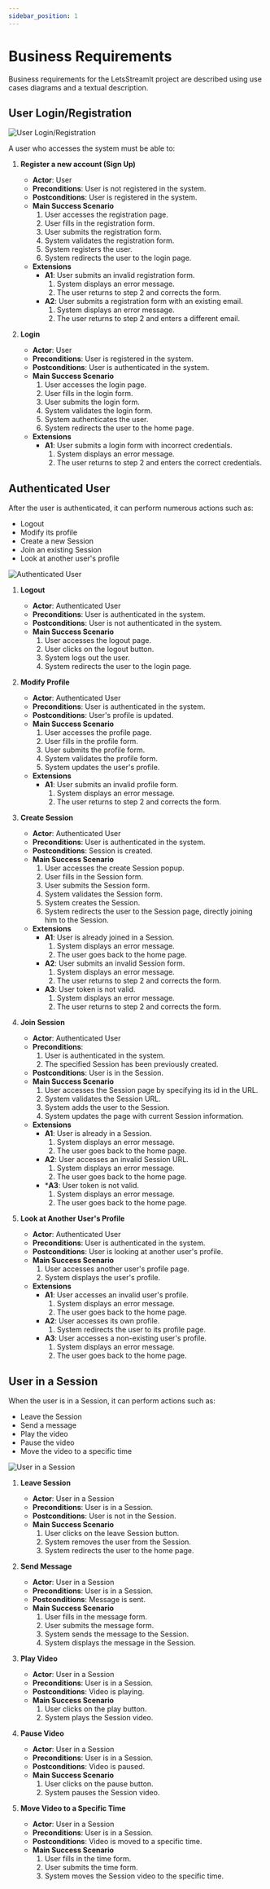 ```yaml
---
sidebar_position: 1
---
```


# Business Requirements

Business requirements for the LetsStreamIt project are described using use cases diagrams and a textual description.

## User Login/Registration

![User Login/Registration](/img/analysis/business-requirements/login-registration.svg)

A user who accesses the system must be able to:

1. **Register a new account (Sign Up)**

   - **Actor**: User
   - **Preconditions**: User is not registered in the system.
   - **Postconditions**: User is registered in the system.
   - **Main Success Scenario**
     1. User accesses the registration page.
     2. User fills in the registration form.
     3. User submits the registration form.
     4. System validates the registration form.
     5. System registers the user.
     6. System redirects the user to the login page.
   - **Extensions**
     - **A1**: User submits an invalid registration form.
       1. System displays an error message.
       2. The user returns to step 2 and corrects the form.
     - **A2**: User submits a registration form with an existing email.
       1. System displays an error message.
       2. The user returns to step 2 and enters a different email.

2. **Login**
   - **Actor**: User
   - **Preconditions**: User is registered in the system.
   - **Postconditions**: User is authenticated in the system.
   - **Main Success Scenario**
     1. User accesses the login page.
     2. User fills in the login form.
     3. User submits the login form.
     4. System validates the login form.
     5. System authenticates the user.
     6. System redirects the user to the home page.
   - **Extensions**
     - **A1**: User submits a login form with incorrect credentials.
       1. System displays an error message.
       2. The user returns to step 2 and enters the correct credentials.

## Authenticated User

After the user is authenticated, it can perform numerous actions such as:

- Logout
- Modify its profile
- Create a new Session
- Join an existing Session
- Look at another user's profile

![Authenticated User](/img/analysis/business-requirements/authenticated-user.svg)

1. **Logout**

   - **Actor**: Authenticated User
   - **Preconditions**: User is authenticated in the system.
   - **Postconditions**: User is not authenticated in the system.
   - **Main Success Scenario**
     1. User accesses the logout page.
     2. User clicks on the logout button.
     3. System logs out the user.
     4. System redirects the user to the login page.

2. **Modify Profile**

   - **Actor**: Authenticated User
   - **Preconditions**: User is authenticated in the system.
   - **Postconditions**: User's profile is updated.
   - **Main Success Scenario**
     1. User accesses the profile page.
     2. User fills in the profile form.
     3. User submits the profile form.
     4. System validates the profile form.
     5. System updates the user's profile.
   - **Extensions**
     - **A1**: User submits an invalid profile form.
       1. System displays an error message.
       2. The user returns to step 2 and corrects the form.

3. **Create Session**

   - **Actor**: Authenticated User
   - **Preconditions**: User is authenticated in the system.
   - **Postconditions**: Session is created.
   - **Main Success Scenario**
     1. User accesses the create Session popup.
     2. User fills in the Session form.
     3. User submits the Session form.
     4. System validates the Session form.
     5. System creates the Session.
     6. System redirects the user to the Session page, directly joining him to the Session. 
   - **Extensions**
     - **A1**: User is already joined in a Session.
       1. System displays an error message.
       2. The user goes back to the home page.
     - **A2**: User submits an invalid Session form.
       1. System displays an error message.
       2. The user returns to step 2 and corrects the form.
     - **A3**: User token is not valid.
       1. System displays an error message.
       2. The user returns to step 2 and corrects the form.

4. **Join Session**

   - **Actor**: Authenticated User
   - **Preconditions**: 
     1. User is authenticated in the system.
     2. The specified Session has been previously created.
   - **Postconditions**: User is in the Session.
   - **Main Success Scenario**
     1. User accesses the Session page by specifying its id in the URL.
     2. System validates the Session URL.
     3. System adds the user to the Session.
     4. System updates the page with current Session information.
   - **Extensions**
     - **A1**: User is already in a Session.
       1. System displays an error message.
       2. The user goes back to the home page.
     - **A2**: User accesses an invalid Session URL.
       1. System displays an error message.
       2. The user goes back to the home page.
     - ***A3**: User token is not valid.
       1. System displays an error message.
       2. The user goes back to the home page.

5. **Look at Another User's Profile**
   - **Actor**: Authenticated User
   - **Preconditions**: User is authenticated in the system.
   - **Postconditions**: User is looking at another user's profile.
   - **Main Success Scenario**
     1. User accesses another user's profile page.
     2. System displays the user's profile.
   - **Extensions**
     - **A1**: User accesses an invalid user's profile.
       1. System displays an error message.
       2. The user goes back to the home page.
     - **A2**: User accesses its own profile.
       1. System redirects the user to its profile page.
     - **A3**: User accesses a non-existing user's profile.
       1. System displays an error message.
       2. The user goes back to the home page.

## User in a Session

When the user is in a Session, it can perform actions such as:

- Leave the Session
- Send a message
- Play the video
- Pause the video
- Move the video to a specific time

![User in a Session](/img/analysis/business-requirements/user-Session.svg)

1. **Leave Session**

   - **Actor**: User in a Session
   - **Preconditions**: User is in a Session.
   - **Postconditions**: User is not in the Session.
   - **Main Success Scenario**
     1. User clicks on the leave Session button.
     2. System removes the user from the Session.
     3. System redirects the user to the home page.

2. **Send Message**

   - **Actor**: User in a Session
   - **Preconditions**: User is in a Session.
   - **Postconditions**: Message is sent.
   - **Main Success Scenario**
     1. User fills in the message form.
     2. User submits the message form.
     3. System sends the message to the Session.
     4. System displays the message in the Session.

3. **Play Video**

   - **Actor**: User in a Session
   - **Preconditions**: User is in a Session.
   - **Postconditions**: Video is playing.
   - **Main Success Scenario**
     1. User clicks on the play button.
     2. System plays the Session video.

4. **Pause Video**

   - **Actor**: User in a Session
   - **Preconditions**: User is in a Session.
   - **Postconditions**: Video is paused.
   - **Main Success Scenario**
     1. User clicks on the pause button.
     2. System pauses the Session video.

5. **Move Video to a Specific Time**
   - **Actor**: User in a Session
   - **Preconditions**: User is in a Session.
   - **Postconditions**: Video is moved to a specific time.
   - **Main Success Scenario**
     1. User fills in the time form.
     2. User submits the time form.
     3. System moves the Session video to the specific time.
